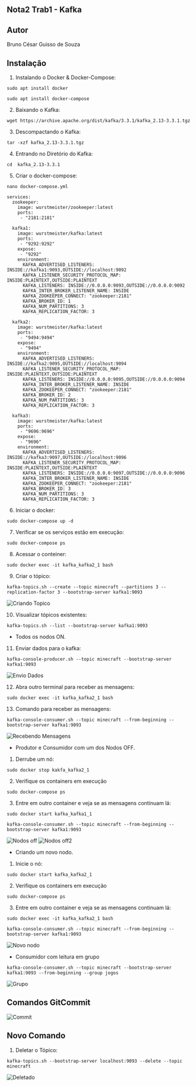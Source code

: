 ## Nota2 Trab1 - Kafka

## Autor
Bruno César Guisso de Souza

## Instalação

1. Instalando o Docker & Docker-Compose:
```
sudo apt install docker
```

```
sudo apt install docker-compose
```

2. Baixando o Kafka:
```
wget https://archive.apache.org/dist/kafka/3.3.1/kafka_2.13-3.3.1.tgz
```

3. Descompactando o Kafka:
```
tar -xzf kafka_2.13-3.3.1.tgz
```

4. Entrando no Diretório do Kafka:
```
cd  kafka_2.13-3.3.1
```

5. Criar o docker-compose:

```
nano docker-compose.yml
```

```
services:
  zookeeper:
    image: wurstmeister/zookeeper:latest
    ports:
     - "2181:2181"

  kafka1:
    image: wurstmeister/kafka:latest
    ports:
     - "9292:9292"
    expose:
     - "9292"
    environment:
      KAFKA_ADVERTISED_LISTENERS: INSIDE://kafka1:9093,OUTSIDE://localhost:9092
      KAFKA_LISTENER_SECURITY_PROTOCOL_MAP: INSIDE:PLAINTEXT,OUTSIDE:PLAINTEXT
      KAFKA_LISTENERS: INSIDE://0.0.0.0:9093,OUTSIDE://0.0.0.0:9092
      KAFKA_INTER_BROKER_LISTENER_NAME: INSIDE
      KAFKA_ZOOKEEPER_CONNECT: "zookeeper:2181"
      KAFKA_BROKER_ID: 1
      KAFKA_NUM_PARTITIONS: 3
      KAFKA_REPLICATION_FACTOR: 3

  kafka2:
    image: wurstmeister/kafka:latest
    ports:
     - "9494:9494"
    expose:
     - "9494"
    environment:
      KAFKA_ADVERTISED_LISTENERS: INSIDE://kafka2:9095,OUTSIDE://localhost:9094
      KAFKA_LISTENER_SECURITY_PROTOCOL_MAP: INSIDE:PLAINTEXT,OUTSIDE:PLAINTEXT
      KAFKA_LISTENERS: INSIDE://0.0.0.0:9095,OUTSIDE://0.0.0.0:9094
      KAFKA_INTER_BROKER_LISTENER_NAME: INSIDE
      KAFKA_ZOOKEEPER_CONNECT: "zookeeper:2181"
      KAFKA_BROKER_ID: 2
      KAFKA_NUM_PARTITIONS: 3
      KAFKA_REPLICATION_FACTOR: 3

  kafka3:
    image: wurstmeister/kafka:latest
    ports:
     - "9696:9696"
    expose:
     - "9696"
    environment:
      KAFKA_ADVERTISED_LISTENERS: INSIDE://kafka3:9097,OUTSIDE://localhost:9096
      KAFKA_LISTENER_SECURITY_PROTOCOL_MAP: INSIDE:PLAINTEXT,OUTSIDE:PLAINTEXT
      KAFKA_LISTENERS: INSIDE://0.0.0.0:9097,OUTSIDE://0.0.0.0:9096
      KAFKA_INTER_BROKER_LISTENER_NAME: INSIDE
      KAFKA_ZOOKEEPER_CONNECT: "zookeeper:2181"
      KAFKA_BROKER_ID: 3
      KAFKA_NUM_PARTITIONS: 3
      KAFKA_REPLICATION_FACTOR: 3
```

6. Iniciar o docker:
```
sudo docker-compose up -d
```

7. Verificar se os serviços estão em execução:
```
sudo docker-compose ps
```

8. Acessar o conteiner:
```
sudo docker exec -it kafka_kafka2_1 bash
```

9. Criar o tópico:
```
kafka-topics.sh --create --topic minecraft --partitions 3 --replication-factor 3 --bootstrap-server kafka1:9093
```

![Criando Topico](imagens/topicocriado.png)

10. Visualizar tópicos existentes:
```
kafka-topics.sh --list --bootstrap-server kafka1:9093
```

- Todos os nodos ON.

11. Enviar dados para o kafka:
```
kafka-console-producer.sh --topic minecraft --bootstrap-server kafka1:9093
```

![Envio Dados](imagens/enviandomsg.png)

12. Abra outro terminal para receber as mensagens:
```
sudo docker exec -it kafka_kafka2_1 bash
```

13. Comando para receber as mensagens:
```
kafka-console-consumer.sh --topic minecraft --from-beginning --bootstrap-server kafka1:9093
```

![Recebendo Mensagens](imagens/mensagensrecebidas.png)

- Produtor e Consumidor com um dos Nodos OFF.
1. Derrube um nó:
```
sudo docker stop kakfa_kafka2_1
```

2. Verifique os containers em execução
```
sudo docker-compose ps
```

3. Entre em outro container e veja se as mensagens continuam lá:
```
sudo docker start kafka_kafka1_1
```

```
kafka-console-consumer.sh --topic minecraft --from-beginning --bootstrap-server kafka1:9093
```

![Nodos off](imagens/derrubandonode.png)
![Nodos off2](imagens/continuam.png)


- Criando um novo nodo.

1. Inicie o nó:
```
sudo docker start kafka_kafka2_1
```

2. Verifique os containers em execução
```
sudo docker-compose ps
```

3. Entre em outro container e veja se as mensagens continuam lá:
```
sudo docker exec -it kafka_kafka2_1 bash
```

```
kafka-console-consumer.sh --topic minecraft --from-beginning --bootstrap-server kafka1:9093
```

![Novo nodo](imagens/novonodo.png)


- Consumidor com leitura em grupo
```
kafka-console-consumer.sh --topic minecraft --bootstrap-server kafka1:9093 --from-beginning --group jogos
```
![Grupo](imagens/topicocomgrupo.png)



## Comandos GitCommit

![Commit](imagens/gitcommit.png)


## Novo Comando

1. Deletar o Tópico:
```
kafka-topics.sh --bootstrap-server localhost:9093 --delete --topic minecraft
```
![Deletado](imagens/topicodeletado.png)


